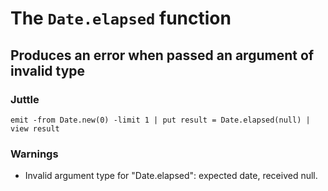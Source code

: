 # The `Date.elapsed` function

## Produces an error when passed an argument of invalid type

### Juttle

    emit -from Date.new(0) -limit 1 | put result = Date.elapsed(null) | view result

### Warnings

  * Invalid argument type for "Date.elapsed": expected date, received null.
